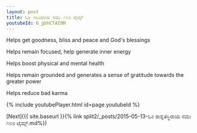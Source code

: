 ```yaml
---
layout: post
title: ಓಂ ಇಜಯಾಯ ನಮಃ ೧೦೮ ಟೈಮ್ಸ್
youtubeId: 6_gbhCTAI0M
---
```

 
 
Helps get goodness, bliss and peace and God's blessings
 
Helps remain focused, help generate inner energy 
 
Helps boost physical and mental health 
 
Helps remain grounded and generates a sense of gratitude towards the greater power 
 
Helps reduce bad karma
 
 
 
 


{% include youtubePlayer.html id=page.youtubeId %}
 
[Next]({{ site.baseurl }}{% link  split2/_posts/2015-05-13-ಓಂ ಶಾಶ್ವತಸ್ಥಿರಾಯ ನಮಃ ೧೦೮ ಟೈಮ್ಸ್.md%})
 
